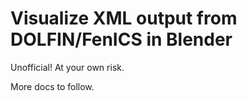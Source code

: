 # Visualize XML output from DOLFIN/FenICS in Blender

Unofficial! At your own risk.

More docs to follow.
